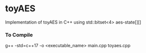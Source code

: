 # toyAES
Implementation of toyAES in C++ using std::bitset<4> aes-state[][]

### To Compile
g++ -std=c++17 -o <executable_name> main.cpp toyaes.cpp
